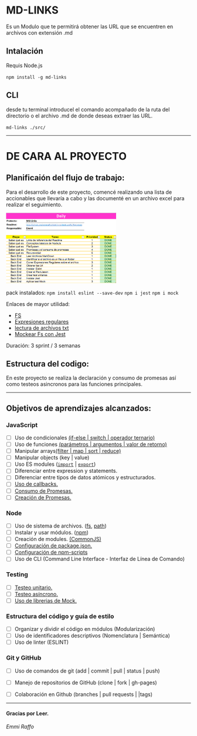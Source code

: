 # MD-LINKS
 Es un Modulo que te permitirá obtener las URL que se encuentren en archivos con extensión .md

## Intalación
Requis Node.js

`npm install -g md-links`

## CLI
desde tu terminal introducel el comando acompañado de la ruta del directorio o el archivo .md de donde deseas extraer las URL.

` md-links ./src/ `

******

# DE CARA AL PROYECTO

## Planificaión del flujo de trabajo:
Para el desarrollo de este proyecto, comencé realizando una lista de accionables que llevaría a cabo y las documenté en un archivo excel para realizar el seguimiento. 

<img src="./images/scrud.png" width="300px" />

pack instalados: 
` npm install eslint --save-dev `
` npm i jest `
` npm i mock `

Enlaces de mayor utilidad: 
* [FS](https://www.w3schools.com/nodejs/nodejs_filesystem.asp)
* [Expresiones regulares](https://regexr.com/2rj36)
* [lectura de archivos txt](nodejs-readfilesync-and-regex-the-resulting-text)
* [Mockear Fs con Jest](https://stackoverflow.com/questions/50066138/mock-fs-function-with-jest)


Duración: 3 sprint / 3 semanas
## Estructura del codigo:
En este proyecto se realiza la declaración y consumo de promesas así como testeos asincronos para las funciones principales.

***
## Objetivos de aprendizajes alcanzados:

### JavaScript

* [ ] Uso de condicionales [(if-else | switch | operador ternario)](https://developer.mozilla.org/es/docs/Learn/JavaScript/Building_blocks/conditionals)
* [ ] Uso de funciones [(parámetros | argumentos | valor de retorno)](https://developer.mozilla.org/es/docs/Learn/JavaScript/Building_blocks/Functions)
* [ ] Manipular arrays[(filter | map | sort | reduce)](https://developer.mozilla.org/es/docs/Web/JavaScript/Reference/Global_Objects/Array/)
* [ ] Manipular objects (key | value)
* [ ] Uso ES modules ([`import`](https://developer.mozilla.org/en-US/docs/Web/JavaScript/Reference/Statements/import)
| [`export`](https://developer.mozilla.org/en-US/docs/Web/JavaScript/Reference/Statements/export))
* [ ] Diferenciar entre expression y statements.
* [ ] Diferenciar entre tipos de datos atómicos y estructurados.
* [ ] [Uso de callbacks.](https://developer.mozilla.org/es/docs/Glossary/Callback_function)
* [ ] [Consumo de Promesas.](https://scotch.io/tutorials/javascript-promises-for-dummies#toc-consuming-promises)
* [ ] [Creación de Promesas.](https://www.freecodecamp.org/news/how-to-write-a-javascript-promise-4ed8d44292b8/)

### Node

* [ ] Uso de sistema de archivos. ([fs](https://nodejs.org/api/fs.html), [path](https://nodejs.org/api/path.html))
* [ ] Instalar y usar módulos. ([npm](https://www.npmjs.com/))
* [ ] Creación de modules. [(CommonJS)](https://nodejs.org/docs/latest-v0.10.x/api/modules.html)
* [ ] [Configuración de package.json.](https://docs.npmjs.com/files/package.json)
* [ ] [Configuración de npm-scripts](https://docs.npmjs.com/misc/scripts)
* [ ] Uso de CLI (Command Line Interface - Interfaz de Línea de Comando)

### Testing

* [ ] [Testeo unitario.](https://jestjs.io/docs/es-ES/getting-started)
* [ ] [Testeo asíncrono.](https://jestjs.io/docs/es-ES/asynchronous)
* [ ] [Uso de librerias de Mock.](https://jestjs.io/docs/es-ES/manual-mocks)

### Estructura del código y guía de estilo

* [ ] Organizar y dividir el código en módulos (Modularización)
* [ ] Uso de identificadores descriptivos (Nomenclatura | Semántica)
* [ ] Uso de linter (ESLINT)

### Git y GitHub

* [ ] Uso de comandos de git (add | commit | pull | status | push)
* [ ] Manejo de repositorios de GitHub (clone | fork | gh-pages)
* [ ] Colaboración en Github (branches | pull requests | |tags)



***
#### Gracias por Leer. 
_Emmi Raffo_